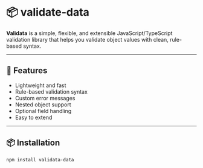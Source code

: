 # 📦 validate-data

**Validata** is a simple, flexible, and extensible JavaScript/TypeScript validation library that helps you validate object values with clean, rule-based syntax.

---

## 🚀 Features

- Lightweight and fast
- Rule-based validation syntax
- Custom error messages
- Nested object support
- Optional field handling
- Easy to extend

---

## 📦 Installation

```bash
npm install validata-data
